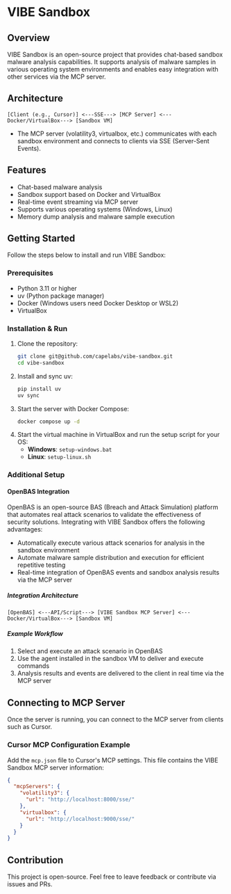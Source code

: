 
# VIBE Sandbox

## Overview
VIBE Sandbox is an open-source project that provides chat-based sandbox malware analysis capabilities. It supports analysis of malware samples in various operating system environments and enables easy integration with other services via the MCP server.

## Architecture
```
[Client (e.g., Cursor)] <---SSE---> [MCP Server] <---Docker/VirtualBox---> [Sandbox VM]
```
- The MCP server (volatility3, virtualbox, etc.) communicates with each sandbox environment and connects to clients via SSE (Server-Sent Events).

## Features
- Chat-based malware analysis
- Sandbox support based on Docker and VirtualBox
- Real-time event streaming via MCP server
- Supports various operating systems (Windows, Linux)
- Memory dump analysis and malware sample execution

## Getting Started
Follow the steps below to install and run VIBE Sandbox:

### Prerequisites
- Python 3.11 or higher
- uv (Python package manager)
- Docker (Windows users need Docker Desktop or WSL2)
- VirtualBox

### Installation & Run
1. Clone the repository:
    ```bash
    git clone git@github.com/capelabs/vibe-sandbox.git
    cd vibe-sandbox
    ```
2. Install and sync uv:
    ```bash
    pip install uv
    uv sync
    ```
3. Start the server with Docker Compose:
    ```bash
    docker compose up -d
    ```
4. Start the virtual machine in VirtualBox and run the setup script for your OS:
    - **Windows**: `setup-windows.bat`
    - **Linux**: `setup-linux.sh`


### Additional Setup
#### OpenBAS Integration
OpenBAS is an open-source BAS (Breach and Attack Simulation) platform that automates real attack scenarios to validate the effectiveness of security solutions. Integrating with VIBE Sandbox offers the following advantages:

- Automatically execute various attack scenarios for analysis in the sandbox environment
- Automate malware sample distribution and execution for efficient repetitive testing
- Real-time integration of OpenBAS events and sandbox analysis results via the MCP server

##### Integration Architecture
```
[OpenBAS] <---API/Script---> [VIBE Sandbox MCP Server] <---Docker/VirtualBox---> [Sandbox VM]
```

##### Example Workflow
1. Select and execute an attack scenario in OpenBAS
2. Use the agent installed in the sandbox VM to deliver and execute commands
3. Analysis results and events are delivered to the client in real time via the MCP server

## Connecting to MCP Server
Once the server is running, you can connect to the MCP server from clients such as Cursor.

### Cursor MCP Configuration Example
Add the `mcp.json` file to Cursor's MCP settings. This file contains the VIBE Sandbox MCP server information:
```json
{
  "mcpServers": {
    "volatility3": {
      "url": "http://localhost:8000/sse/"
    },
    "virtualbox": {
      "url": "http://localhost:9000/sse/"
    }
  }
}
```

## Contribution
This project is open-source. Feel free to leave feedback or contribute via issues and PRs.
